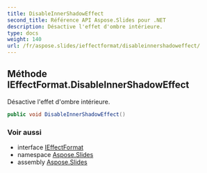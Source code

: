 ```yaml
---
title: DisableInnerShadowEffect
second_title: Référence API Aspose.Slides pour .NET
description: Désactive l'effet d'ombre intérieure.
type: docs
weight: 140
url: /fr/aspose.slides/ieffectformat/disableinnershadoweffect/
---
```


## Méthode IEffectFormat.DisableInnerShadowEffect

Désactive l'effet d'ombre intérieure.

```csharp
public void DisableInnerShadowEffect()
```

### Voir aussi

* interface [IEffectFormat](../../ieffectformat)
* namespace [Aspose.Slides](../../ieffectformat)
* assembly [Aspose.Slides](../../../)

<!-- NE PAS ÉDITER : généré par xmldocmd pour Aspose.Slides.dll -->